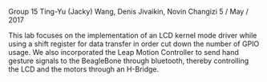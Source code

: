 Group 15
Ting-Yu (Jacky) Wang, Denis Jivaikin, Novin Changizi
5 / May / 2017

This lab focuses on the implementation of an LCD kernel mode driver while using a shift register for data transfer in order cut down the number of GPIO usage. We also incorporated the Leap Motion Controller to send hand gesture signals to the BeagleBone through bluetooth, thereby controlling the LCD and the motors through an H-Bridge.